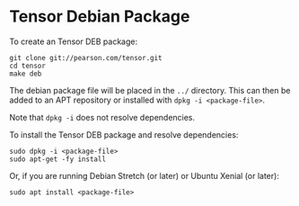 Tensor Debian Package
===========================

To create an Tensor DEB package:

    git clone git://pearson.com/tensor.git
    cd tensor
    make deb

The debian package file will be placed in the `../` directory. This can then be added to an APT repository or installed with `dpkg -i <package-file>`.

Note that `dpkg -i` does not resolve dependencies.

To install the Tensor DEB package and resolve dependencies:

    sudo dpkg -i <package-file>
    sudo apt-get -fy install

Or, if you are running Debian Stretch (or later) or Ubuntu Xenial (or later):

    sudo apt install <package-file>